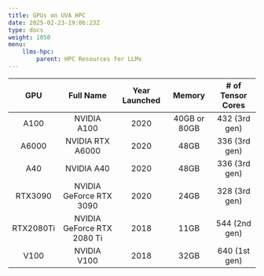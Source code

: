 ```yaml
---
title: GPUs on UVA HPC
date: 2025-02-23-19:06:23Z
type: docs 
weight: 1050
menu: 
    llms-hpc:
        parent: HPC Resources for LLMs
---
```



| GPU | Full Name | Year Launched | Memory | # of Tensor Cores |
| :-: | :-: | :-: | :-: | :-: |
| A100 | NVIDIA A100 | 2020 | 40GB or 80GB | 432 (3rd gen) |
| A6000 | NVIDIA RTX A6000 | 2020 | 48GB | 336 (3rd gen) |
| A40 | NVIDIA A40 | 2020 | 48GB | 336 (3rd gen) |
| RTX3090 | NVIDIA GeForce RTX 3090 | 2020 | 24GB | 328 (3rd gen) |
| RTX2080Ti | NVIDIA GeForce RTX 2080 Ti | 2018 | 11GB | 544 (2nd gen) |
| V100 | NVIDIA V100 | 2018 | 32GB | 640 (1st gen) |

